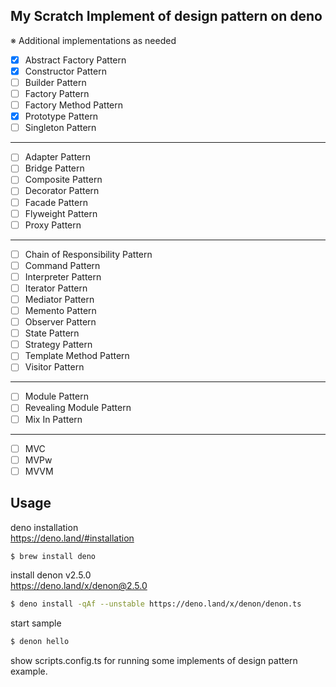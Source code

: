 ## My Scratch Implement of design pattern on deno

※ Additional implementations as needed

* [x] Abstract Factory Pattern
* [x] Constructor Pattern
* [ ] Builder Pattern
* [ ] Factory Pattern
* [ ] Factory Method Pattern
* [x] Prototype Pattern
* [ ] Singleton Pattern
---
* [ ] Adapter Pattern
* [ ] Bridge Pattern
* [ ] Composite Pattern
* [ ] Decorator Pattern
* [ ] Facade Pattern
* [ ] Flyweight Pattern
* [ ] Proxy Pattern
---
* [ ] Chain of Responsibility Pattern
* [ ] Command Pattern
* [ ] Interpreter Pattern
* [ ] Iterator Pattern
* [ ] Mediator Pattern
* [ ] Memento Pattern
* [ ] Observer Pattern
* [ ] State Pattern
* [ ] Strategy Pattern
* [ ] Template Method Pattern
* [ ] Visitor Pattern
---
* [ ] Module Pattern
* [ ] Revealing Module Pattern
* [ ] Mix In Pattern
---
* [ ] MVC
* [ ] MVPw
* [ ] MVVM

## Usage

deno installation  
https://deno.land/#installation

```sh
$ brew install deno
```

install denon v2.5.0  
https://deno.land/x/denon@2.5.0

```sh
$ deno install -qAf --unstable https://deno.land/x/denon/denon.ts
```

start sample

```sh
$ denon hello
```

show scripts.config.ts for running some implements of design pattern example.
